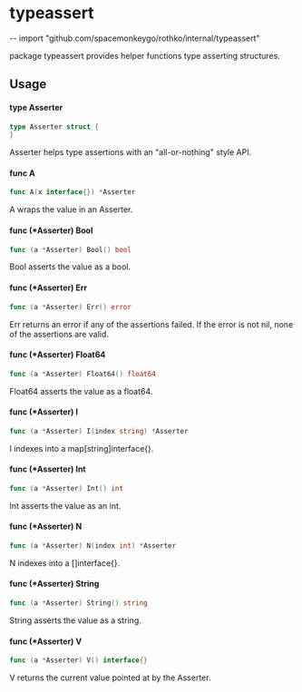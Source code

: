 # typeassert
--
    import "github.com/spacemonkeygo/rothko/internal/typeassert"

package typeassert provides helper functions type asserting structures.

## Usage

#### type Asserter

```go
type Asserter struct {
}
```

Asserter helps type assertions with an "all-or-nothing" style API.

#### func  A

```go
func A(x interface{}) *Asserter
```
A wraps the value in an Asserter.

#### func (*Asserter) Bool

```go
func (a *Asserter) Bool() bool
```
Bool asserts the value as a bool.

#### func (*Asserter) Err

```go
func (a *Asserter) Err() error
```
Err returns an error if any of the assertions failed. If the error is not nil,
none of the assertions are valid.

#### func (*Asserter) Float64

```go
func (a *Asserter) Float64() float64
```
Float64 asserts the value as a float64.

#### func (*Asserter) I

```go
func (a *Asserter) I(index string) *Asserter
```
I indexes into a map[string]interface{}.

#### func (*Asserter) Int

```go
func (a *Asserter) Int() int
```
Int asserts the value as an int.

#### func (*Asserter) N

```go
func (a *Asserter) N(index int) *Asserter
```
N indexes into a []interface{}.

#### func (*Asserter) String

```go
func (a *Asserter) String() string
```
String asserts the value as a string.

#### func (*Asserter) V

```go
func (a *Asserter) V() interface{}
```
V returns the current value pointed at by the Asserter.
